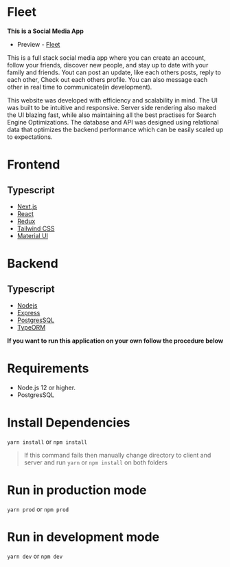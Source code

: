 # Fleet

**This is a Social Media App**

-   Preview - [Fleet](https://fleetapp.vercel.app/)

This is a full stack social media app where you can create an account, follow your friends, discover new people,
and stay up to date with your family and friends. Yout can post an update, like each others posts, reply to each other,
Check out each others profile. You can also message each other in real time to communicate(in development).

This website was developed with efficiency and scalability in mind. The UI was built to be intuitive and responsive.
Server side rendering also maked the UI blazing fast, while also maintaining all the best practises for Search Engine Optimizations.
The database and API was designed using relational data that optimizes the backend performance which can be easily scaled up to expectations.

# Frontend

## Typescript

-   [Next.js](https://nextjs.org/)
-   [React](https://reactjs.org)
-   [Redux](https://redux.js.org)
-   [Tailwind CSS](https://tailwindcss.com/)
-   [Material UI](https://material-ui.com/)

# Backend

## Typescript

-   [Nodejs](https://nodejs.org/en/)
-   [Express](http://expressjs.com/)
-   [PostgresSQL](https://www.postgresql.org/)
-   [TypeORM](https://typeorm.io/)

**If you want to run this application on your own follow the procedure below**

# Requirements

-   Node.js 12 or higher.
-   PostgresSQL

# Install Dependencies

`yarn install`
or
`npm install`

> If this command fails then manually change directory to client and server
> and run `yarn` or `npm install` on both folders

# Run in production mode

`yarn prod`
or
`npm prod`

# Run in development mode

`yarn dev`
or
`npm dev`
